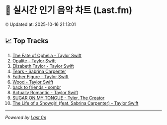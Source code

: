 # 🎵 실시간 인기 음악 차트 (Last.fm)

⏰ Updated at: 2025-10-16 21:13:01

## 📈 Top Tracks

1. [The Fate of Ophelia - Taylor Swift](https://www.last.fm/music/Taylor+Swift/_/The+Fate+of+Ophelia)
2. [Opalite - Taylor Swift](https://www.last.fm/music/Taylor+Swift/_/Opalite)
3. [Elizabeth Taylor - Taylor Swift](https://www.last.fm/music/Taylor+Swift/_/Elizabeth+Taylor)
4. [Tears - Sabrina Carpenter](https://www.last.fm/music/Sabrina+Carpenter/_/Tears)
5. [Father Figure - Taylor Swift](https://www.last.fm/music/Taylor+Swift/_/Father+Figure)
6. [Wood - Taylor Swift](https://www.last.fm/music/Taylor+Swift/_/Wood)
7. [back to friends - sombr](https://www.last.fm/music/sombr/_/back+to+friends)
8. [Actually Romantic - Taylor Swift](https://www.last.fm/music/Taylor+Swift/_/Actually+Romantic)
9. [SUGAR ON MY TONGUE - Tyler, The Creator](https://www.last.fm/music/Tyler,+The+Creator/_/SUGAR+ON+MY+TONGUE)
10. [The Life of a Showgirl (feat. Sabrina Carpenter) - Taylor Swift](https://www.last.fm/music/Taylor+Swift/_/The+Life+of+a+Showgirl+(feat.+Sabrina+Carpenter))

---
*Powered by [Last.fm](https://www.last.fm)*
